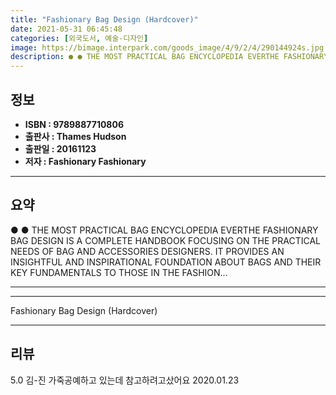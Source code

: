 ```yaml
---
title: "Fashionary Bag Design (Hardcover)"
date: 2021-05-31 06:45:48
categories: [외국도서, 예술-디자인]
image: https://bimage.interpark.com/goods_image/4/9/2/4/290144924s.jpg
description: ● ● THE MOST PRACTICAL BAG ENCYCLOPEDIA EVERTHE FASHIONARY BAG DESIGN IS A COMPLETE HANDBOOK FOCUSING ON THE PRACTICAL NEEDS OF BAG AND ACCESSORIES DESIGNERS.
---
```


## **정보**

- **ISBN : 9789887710806**
- **출판사 : Thames   Hudson**
- **출판일 : 20161123**
- **저자 : Fashionary Fashionary**

------



## **요약**

●  ●  THE MOST PRACTICAL BAG ENCYCLOPEDIA EVERTHE FASHIONARY BAG DESIGN IS A COMPLETE HANDBOOK FOCUSING ON THE PRACTICAL NEEDS OF BAG AND ACCESSORIES DESIGNERS. IT PROVIDES AN INSIGHTFUL AND INSPIRATIONAL FOUNDATION ABOUT BAGS AND THEIR KEY FUNDAMENTALS TO THOSE IN THE FASHION... 

------



------


Fashionary Bag Design (Hardcover) 

------


## **리뷰** 

5.0 김-진 가죽공예하고 있는데 참고하려고샀어요 2020.01.23 <br/>